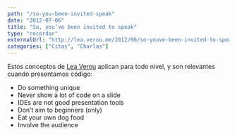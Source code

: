 ```yaml
---
path: "/so-you-been-invited-speak"
date: "2012-07-06"
title: "So, you’ve been invited to speak"
type: "recordar"
externalUrl: "http://lea.verou.me/2012/06/so-youve-been-invited-to-speak/"
categories: ["Citas", "Charlas"]
---
```


Estos conceptos de [Lea Verou](http://lea.verou.me/) aplican para todo nivel, y son relevantes cuando presentamos código:

- Do something unique
- Never show a lot of code on a slide
- IDEs are not good presentation tools
- Don’t aim to beginners (only)
- Eat your own dog food
- Involve the audience
